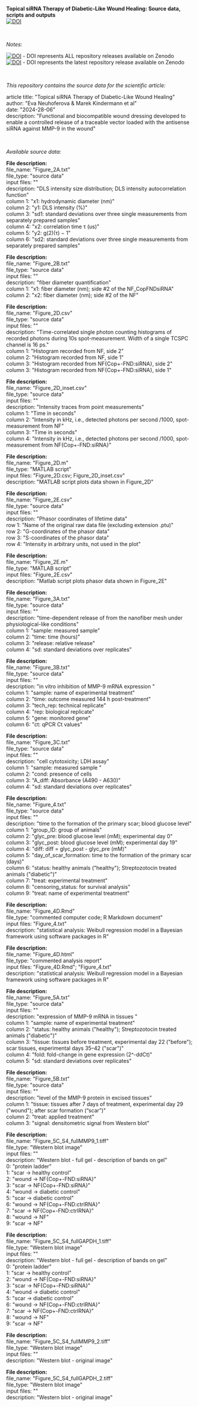 **Topical siRNA Therapy of Diabetic-Like Wound Healing: Source data, scripts and outputs**  
[![DOI](https://zenodo.org/badge/DOI/10.5281/zenodo.12588170.svg)](https://zenodo.org/doi/10.5281/zenodo.12588170)

<br>   

*Notes:*  

[![DOI](https://zenodo.org/badge/DOI/10.5281/zenodo.12588170.svg)](https://zenodo.org/doi/10.5281/zenodo.12588170) - DOI represents ALL repository releases available on Zenodo  
[![DOI](https://zenodo.org/badge/821582276.svg)](https://zenodo.org/doi/10.5281/zenodo.12588170) - DOI represents the latest repository release available on Zenodo  

<br>   

*This repository contains the source data for the scientific article:*   


article title: "Topical siRNA Therapy of Diabetic-Like Wound Healing"  
author: "Eva Neuhoferova & Marek Kindermann et al"  
date: "2024-28-06"  
description: "Functional and biocompatible wound dressing developed to enable a controlled release of a traceable vector loaded with the antisense siRNA against MMP-9 in the wound" 

<br>  

*Available source data:*    

**File description:**  
file_name:   "Figure_2A.txt"  
file_type:   "source data"  
input files: ""  
description: "DLS intensity size distribution; DLS intensity autocorrelation function"   
column 1:    "x1: hydrodynamic diameter (nm)"  
column 2:    "y1: DLS intensity (%)"  
column 3:    "sd1: standard deviations over three single measurements from separately prepared samples"  
column 4:    "x2: correlation time τ (us)"  
column 5:    "y2: g(2)(τ) − 1"  
column 6:    "sd2: standard deviations over three single measurements from separately prepared samples"  

**File description:**  
file_name:   "Figure_2B.txt"  
file_type:   "source data"  
input files: ""  
description: "fiber diameter quantification"   
column 1:    "x1: fiber diameter (nm); side #2 of the NF_CopFNDsiRNA"  
column 2:    "x2: fiber diameter (nm); side #2 of the NF"  

**File description:**  
file_name: "Figure_2D.csv"  
file_type: "source data"  
input files: ""  
description: "Time-correlated single photon counting histograms of recorded photons during 10s spot-measurement. Width of a single TCSPC channel is 16 ps."   
column 1: "Histogram recorded from NF, side 2"  
column 2: "Histogram recorded from NF, side 1"  
column 3: "Histogram recorded from NF{Cop+-FND:siRNA}, side 2"  
column 3: "Histogram recorded from NF{Cop+-FND:siRNA}, side 1"  

**File description:**   
file_name: "Figure_2D_inset.csv"  
file_type: "source data"  
input files: ""  
description: "Intensity traces from point measurements"  
column 1: "Time in seconds"  
column 2: "Intensity in kHz, i.e., detected photons per second /1000, spot-measurement from NF"  
column 3: "Time in seconds"  
column 4: "Intensity in kHz, i.e., detected photons per second /1000, spot-measurement from NF{Cop+-FND:siRNA}"  

**File description:**  
file_name: "Figure_2D.m"  
file_type: "MATLAB script"  
input files: "Figure_2D.csv; Figure_2D_inset.csv"  
description: "MATLAB script plots data shown in Figure_2D"  

**File description:**  
file_name: "Figure_2E.csv"  
file_type: "source data"  
input files: ""  
description: "Phasor coordinates of lifetime data"  
row 1: "Name of the original raw data file (excluding extension .ptu)"  
row 2: "G-coordinates of the phasor data"  
row 3: "S-coordinates of the phasor data"  
row 4: "Intensity in arbitrary units, not used in the plot"  

**File description:**  
file_name: "Figure_2E.m"  
file_type: "MATLAB script"  
input files: "Figure_2E.csv"  
description: "Matlab script plots phasor data shown in Figure_2E"  

**File description:**  
file_name:   "Figure_3A.txt"  
file_type:   "source data"  
input files: ""  
description: "time-dependent release of from the nanofiber mesh under physiological-like conditions"   
column 1:    "sample: measured sample"  
column 2:    "time: time (hours)"  
column 3:    "release: relative release"  
column 4:    "sd: standard deviations over replicates"  

**File description:**    
file_name:   "Figure_3B.txt"    
file_type:   "source data"  
input files: ""  
description: "in vitro inhibition of MMP-9 mRNA expression "   
column 1:    "sample: name of experimental treatment"  
column 2:    "time: outcome measured 144 h post-treatment"  
column 3:    "tech_rep: technical replicate"  
column 4:    "rep: biological replicate"  
column 5:    "gene: monitored gene"  
column 6:    "ct: qPCR Ct values"  

**File description:**  
file_name:   "Figure_3C.txt"  
file_type:   "source data"  
input files: ""  
description: "cell cytotoxicity; LDH assay"  
column 1:    "sample: measured sample "  
column 2:    "cond: presence of cells  
column 3:    "A_diff: Absorbance (A490 - A630)"  
column 4:    "sd: standard deviations over replicates"

**File description:**  
file_name:   "Figure_4.txt"  
file_type:   "source data"  
input files: ""  
description: "time to the formation of the primary scar; blood glucose level"   
column 1:    "group_ID: group of animals"  
column 2:    "glyc_pre: blood glucose level (mM); experimental day 0"  
column 3:    "glyc_post: blood glucose level (mM); experimental day 19"  
column 4:    "diff: diff = glyc_post - glyc_pre (mM)"  
column 5:    "day_of_scar_formation: time to the formation of the primary scar (days)"  
column 6:    "status: healthy animals ("healthy"); Streptozotocin treated animals ("diabetic")"  
column 7:    "treat: experimental treatment"  
column 8:    "censoring_status: for survival analysis"  
column 9:    "treat: name of experimental treatment"  

**File description:**  
file_name:   "Figure_4D.Rmd"  
file_type:   "commented computer code; R Markdown document"  
input files: "Figure_4.txt"  
description: "statistical analysis: Weibull regression model in a Bayesian framework using software packages in R"   

**File description:**  
file_name:   "Figure_4D.html"  
file_type:   "commented analysis report"  
input files: "Figure_4D.Rmd"; "Figure_4.txt"  
description: "statistical analysis: Weibull regression model in a Bayesian framework using software packages in R"   

**File description:**  
file_name:   "Figure_5A.txt"  
file_type:   "source data"  
input files: ""  
description: "expression of MMP-9 mRNA in tissues "   
column 1:    "sample: name of experimental treatment"  
column 2:    "status: healthy animals ("healthy"); Streptozotocin treated animals ("diabetic")"  
column 3:    "tissue: tissues before treatment, experimental day 22 ("before"); scar tissues, experimental days 35–42 ("scar")"  
column 4:    "fold: fold-change in gene expression (2^-ddCt)"  
column 5:    "sd: standard deviations over replicates" 

**File description:**  
file_name:   "Figure_5B.txt"  
file_type:   "source data"  
input files: ""  
description: "level of the MMP-9 protein in excised tissues"   
column 1:    "tissue: tissues after 7 days of treatment, experimental day 29 ("wound"); after scar formation (“scar”)"  
column 2:    "treat: applied treatment"  
column 3:    "signal: densitometric signal from Western blot"  

**File description:**  
file_name:   "Figure_5C_S4_fullMMP9_1.tiff"  
file_type:   "Western blot image"  
input files: ""  
description: "Western blot - full gel - description of bands on gel"   
0:           "protein ladder"      
1:           "scar -> healthy control"    
2:           "wound -> NF{Cop+-FND:siRNA}"    
3:           "scar -> NF{Cop+-FND:siRNA}"  
4:           "wound -> diabetic control"  
5:           "scar -> diabetic control"  
6:           "wound -> NF{Cop+-FND:ctrlRNA}"    
7:           "scar -> NF{Cop+-FND:ctrlRNA}"  
8:           "wound -> NF"  
9:           "scar -> NF"  

**File description:**  
file_name:   "Figure_5C_S4_fullGAPDH_1.tiff"  
file_type:   "Western blot image"  
input files: ""  
description: "Western blot - full gel - description of bands on gel"   
0:           "protein ladder"      
1:           "scar -> healthy control"    
2:           "wound -> NF{Cop+-FND:siRNA}"    
3:           "scar -> NF{Cop+-FND:siRNA}"  
4:           "wound -> diabetic control"  
5:           "scar -> diabetic control"  
6:           "wound -> NF{Cop+-FND:ctrlRNA}"    
7:           "scar -> NF{Cop+-FND:ctrlRNA}"  
8:           "wound -> NF"  
9:           "scar -> NF" 

**File description:**  
file_name:   "Figure_5C_S4_fullMMP9_2.tiff"  
file_type:   "Western blot image"  
input files: ""  
description: "Western blot - original image"   

**File description:**  
file_name:   "Figure_5C_S4_fullGAPDH_2.tiff"  
file_type:   "Western blot image"  
input files: ""  
description: "Western blot - original image"  



